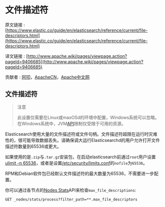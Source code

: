 # 文件描述符

原文链接 : [https://www.elastic.co/guide/en/elasticsearch/reference/current/file-descriptors.html](https://www.elastic.co/guide/en/elasticsearch/reference/current/file-descriptors.html)

译文链接 : [http://www.apache.wiki/pages/viewpage.action?pageId=9406685](http://www.apache.wiki/pages/viewpage.action?pageId=9406685)

贡献者 : [阿叩](/display/~luanqing)，[ApacheCN](/display/~apachecn)，[Apache中文网](/display/~apachechina)

## 文件描述符

> 注意
> 
> 此设置仅需要在Linux或maxOSd的环境中配置，Windows系统可以忽略。在Windows系统中，JVM[API](https://msdn.microsoft.com/en-us/library/windows/desktop/aa363858(v=vs.85).aspx)限制仅受限于可用的资源。

Elasticsearch使用大量的文件描述符或文件句柄。文件描述符超限在运行时灾难性的，很可能导致数据丢失。请确保调大运行Elasticsearchd的用户允许打开文件描述符数量到65536或更大。

如果使用的是`.zip`与`.tar.gz`安装包，在启动elasticsearch前通过`root`用户设置[ulimit -n 65536](https://github.com/aqlu/elasticsearch-reference-cn/blob/master/Setup_Elasticsearch/Important_System_Configuration/Configuring_system_settings.md#ulimit)，或者是设置[/etc/security/limits.conf](https://github.com/aqlu/elasticsearch-reference-cn/blob/master/Setup_Elasticsearch/Important_System_Configuration/Configuring_system_settings.md#limits.conf)的`nofile`为`65536`。

RPM和Debian软件包已经默认文件描述符的最大数量为65536，不需要进一步配置。

你可以通过各节点的[Nodes Stats](https://github.com/aqlu/elasticsearch-reference-cn/blob/master/Cluster_APIs/Cluster_Stats.md)API来检查`max_file_descriptions`:

```source-js
GET _nodes/stats/process?filter_path=**.max_file_descriptors
```